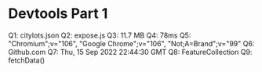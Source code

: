 # Devtools Part 1
Q1: citylots.json
Q2: expose.js
Q3: 11.7 MB
Q4: 78ms
Q5: "Chromium";v="106", "Google Chrome";v="106", "Not;A=Brand";v="99"
Q6: Github.com
Q7: Thu, 15 Sep 2022 22:44:30 GMT
Q8: FeatureCollection
Q9: fetchData()
